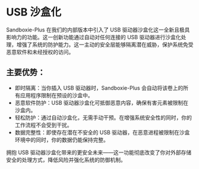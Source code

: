 # USB 沙盒化

Sandboxie-Plus 在我们的内部版本中引入了 USB 驱动器沙盒化这一全新且极具影响力的功能。这一创新功能通过自动对任何连接的 USB 驱动器进行沙盒化处理，增强了系统的防护能力。这一主动的安全层能够隔离潜在威胁，保护系统免受恶意软件和未经授权的访问。

## 主要优势：

- 即时隔离：当你插入 USB 驱动器时，Sandboxie-Plus 会自动将该卷上的所有应用程序限制在预设的沙盒中。
- 恶意软件防护：USB 驱动器沙盒化可抵御恶意内容，确保有害元素被限制在沙盒内。
- 轻松防护：通过自动沙盒化，无需手动干预。在增强系统安全性的同时，你的工作流程不会受到干扰。
- 数据完整性：即使存在潜在不安全的 USB 驱动器，在恶意进程被限制在沙盒环境中的同时，你的数据仍能保持完整。

拥抱 USB 驱动器沙盒化带来的更安全未来——这一功能彻底改变了你对外部存储安全的处理方式，降低风险并强化系统的防御机制。